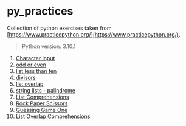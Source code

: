 # py_practices

Collection of python exercises taken from [https://www.practicepython.org/](https://www.practicepython.org/). 
> Python version: 3.10.1



1. [Character input](https://github.com/zuxbrt/py_practices/blob/master/01.py)
2. [odd or even](https://github.com/zuxbrt/py_practices/blob/master/02.py)
3. [list less than ten](https://github.com/zuxbrt/py_practices/blob/master/03.py)
4. [divisors](https://github.com/zuxbrt/py_practices/blob/master/04.py)
5. [list overlap](https://github.com/zuxbrt/py_practices/blob/master/05.py)
6. [string lists - palindrome](https://github.com/zuxbrt/py_practices/blob/master/06.py)
7. [List Comprehensions](https://github.com/zuxbrt/py_practices/blob/master/07.py)
8. [Rock Paper Scissors](https://github.com/zuxbrt/py_practices/blob/master/08.py)
9. [Guessing Game One](https://github.com/zuxbrt/py_practices/blob/master/09.py)
10. [List Overlap Comprehensions](https://github.com/zuxbrt/py_practices/blob/master/10.py)

